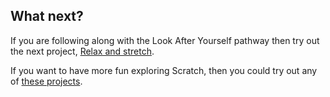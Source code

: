 ## What next?

If you are following along with the Look After Yourself pathway then try out the next project, [Relax and stretch](https://projects.raspberrypi.org/en/projects/relax-stretch).

If you want to have more fun exploring Scratch, then you could try out any of [these projects](https://projects.raspberrypi.org/en/projects?software%5B%5D=scratch).
